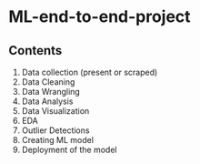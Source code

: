 # ML-end-to-end-project

## Contents

1. Data collection (present or scraped)
2. Data Cleaning
3. Data Wrangling
4. Data Analysis
5. Data Visualization
6. EDA
7. Outlier Detections
8. Creating ML model
9. Deployment of the model
